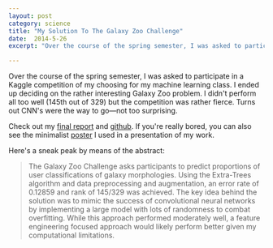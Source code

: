 ```yaml
---
layout: post
category: science
title: "My Solution To The Galaxy Zoo Challenge"
date:  2014-5-26
excerpt: "Over the course of the spring semester, I was asked to participate in a Kaggle competition of my choosing for my machine learning class. I ended up deciding on the rather interesting Galaxy Zoo problem. I didn't perform all too well but the competition was rather fierce. Turns out CNN's were the way to go (not too surprising)."

---
```


Over the course of the spring semester, I was asked to participate in
a Kaggle competition of my choosing for my machine learning class. I
ended up deciding on the rather interesting Galaxy Zoo problem. I
didn't perform all too well (145th out of 329) but the competition was
rather fierce. Turns out CNN's were the way to go&mdash;not too surprising.

Check out my
[final report](http://mjd2.blogs.rice.edu/files/2014/05/report.pdf)
and [github](https://github.com/mattdelhey/kaggle-galaxy). If you're
really bored, you can also see the minimalist
[poster](http://mjd2.blogs.rice.edu/files/2014/04/poster1.pdf) I used
in a presentation of my work.

Here's a sneak peak by means of the abstract:

<blockquote>
The Galaxy Zoo Challenge asks participants to predict proportions of
user classifications of galaxy morphologies. Using the Extra-Trees
algorithm and data preprocessing and augmentation, an error rate of
0.12859 and rank of 145/329 was achieved. The key idea behind the
solution was to mimic the success of convolutional neural networks by
implementing a large model with lots of randomness to combat
overfitting. While this approach performed moderately well, a feature
engineering focused approach would likely perform better given my
computational limitations.
</blockquote>
